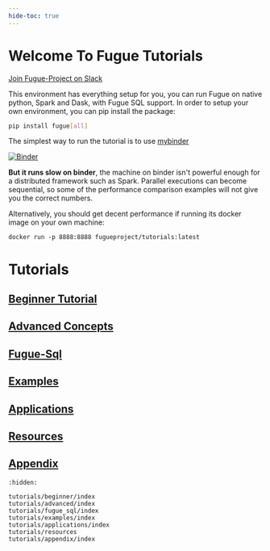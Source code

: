 ```yaml
---
hide-toc: true
---
```


# Welcome To Fugue Tutorials

[Join Fugue-Project on Slack](https://join.slack.com/t/fugue-project/shared_invite/zt-ffo2ik1d-maSsCykv_p7kXpnmIjKAug)

This environment has everything setup for you, you can run Fugue on native python, Spark and Dask, with Fugue SQL support. In order to setup your own environment, you can pip install the package:

```bash
pip install fugue[all]
```

The simplest way to run the tutorial is to use [mybinder](https://mybinder.org/v2/gh/fugue-project/tutorials/master)

[![Binder](https://mybinder.org/badge_logo.svg)](https://mybinder.org/v2/gh/fugue-project/tutorials/master)

**But it runs slow on binder**, the machine on binder isn't powerful enough for
a distributed framework such as Spark. Parallel executions can become sequential, so some of the
performance comparison examples will not give you the correct numbers.

Alternatively, you should get decent performance if running its docker image on your own machine:

```
docker run -p 8888:8888 fugueproject/tutorials:latest
```

# Tutorials

## [Beginner Tutorial](tutorials/beginner/index.md)

## [Advanced Concepts](tutorials/advanced.index.md)

## [Fugue-Sql](tutorials/fugue_sql/index.md)

## [Examples](tutortials/examples/index.md)

## [Applications](tutorials/applications/index.md)

## [Resources](tutorials/resources.md)

## [Appendix](tutorials/appendix/index.md)

```{toctree}
:hidden:

tutorials/beginner/index
tutorials/advanced/index
tutorials/fugue_sql/index
tutorials/examples/index
tutorials/applications/index
tutorials/resources
tutorials/appendix/index
```